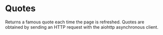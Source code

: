 Quotes
======

Returns a famous quote each time the page is refreshed. Quotes are obtained
by sending an HTTP request with the aiohttp asynchronous client.
